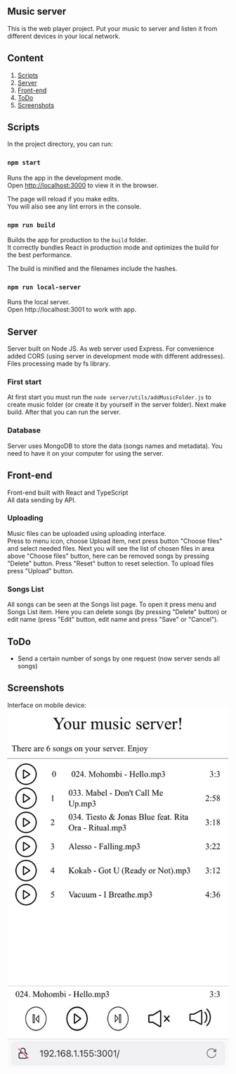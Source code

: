 ## Music server

This is the web player project. Put your music to server  and listen it from different devices in your local network.

## Content

 1. [Scripts](#scripts)
 2. [Server](#server)
 3. [Front-end](#front-end)
 4. [ToDo](#todo)
 5. [Screenshots](#screenshots)

 ## Scripts

In the project directory, you can run:

### `npm start`

Runs the app in the development mode.\
Open [http://localhost:3000](http://localhost:3000) to view it in the browser.

The page will reload if you make edits.\
You will also see any lint errors in the console.

### `npm run build`

Builds the app for production to the `build` folder.\
It correctly bundles React in production mode and optimizes the build for the best performance.

The build is minified and the filenames include the hashes.

### `npm run local-server`

Runs the local server.   
Open  http://localhost:3001 to work with app.   

## Server
Server built on Node JS. As web server used Express.
For convenience added CORS (using server in development mode with different addresses).
Files processing made by fs library.

### First start
At first start you must run the `node server/utils/addMusicFolder.js` to create music folder (or create it by yourself in the server folder). Next make build. After that you can run the server.    

### Database
Server uses MongoDB to store the data (songs names and metadata). You need to have it on your computer for using the server.

## Front-end
Front-end built with React and TypeScript    
All data sending by API. 

### Uploading
Music files can be uploaded using uploading interface.   
Press to menu icon, choose Upload item, next press button "Choose files" and select needed files. Next you will see the list of chosen files in area above "Choose files" button, here can be removed songs by pressing "Delete" button. Press "Reset" button to reset selection. To upload files press "Upload" button.

### Songs List
All songs can be seen at the Songs list page. To open it press menu and Songs List item. Here you can delete songs (by pressing "Delete" button) or edit name (press "Edit" button, edit name and press "Save" or "Cancel").


## ToDo

- Send a certain number of songs by one request (now server sends all songs) 

## Screenshots
Interface on mobile device:  
![mobile](./screenshots/photo_2022-07-31_11-19-09.jpg)
